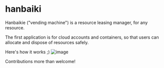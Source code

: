 # hanbaiki
Hanbaikie ("vending machine") is a resource leasing manager, for any resource. 

The first application is for cloud accounts and containers, so that users can allocate and dispose of resources safely.

Here's how it works ;)
![image](https://github.com/CaravanaCloud/hanbaiki/assets/356476/953a5947-b8e7-41a3-837f-566b2b95ea65)

Contributions more than welcome!
